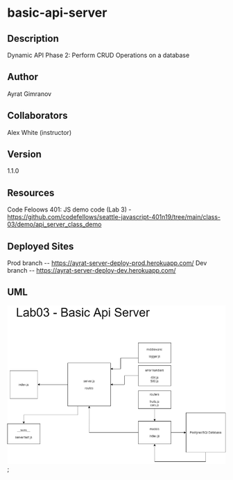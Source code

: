 # basic-api-server

## Description

Dynamic API Phase 2: Perform CRUD Operations on a database

## Author

Ayrat Gimranov

## Collaborators

Alex White (instructor)

## Version

1.1.0

## Resources

Code Feloows 401: JS demo code (Lab 3) - <https://github.com/codefellows/seattle-javascript-401n19/tree/main/class-03/demo/api_server_class_demo>

## Deployed Sites

Prod branch -- https://ayrat-server-deploy-prod.herokuapp.com/
Dev branch -- https://ayrat-server-deploy-dev.herokuapp.com/

## UML


![lab3-UML](./img/lab3UML.png);